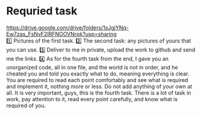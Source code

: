 
# Requried task

https://drive.google.com/drive/folders/1sJgjYNq-Ew7zas_FsNvF2IRFNOOVNrpk?usp=sharing <br>
1️⃣ Pictures of the first task.
2️⃣ The second task: any pictures of yours that you can use.
3️⃣ Deliver to me in private, upload the work to github and send me the links.
4️⃣ As for the fourth task from the end, I gave you an unorganized code, all in one file, and the world is not in order, and he cheated you and told you exactly what to do, meaning everything is clear. You are required to read each point comfortably and see what is required and implement it, nothing more or less. Do not add anything of your own at all. It is very important, guys, this is the fourth task. There is a lot of task in work, pay attention to it, read every point carefully, and know what is required of you.
